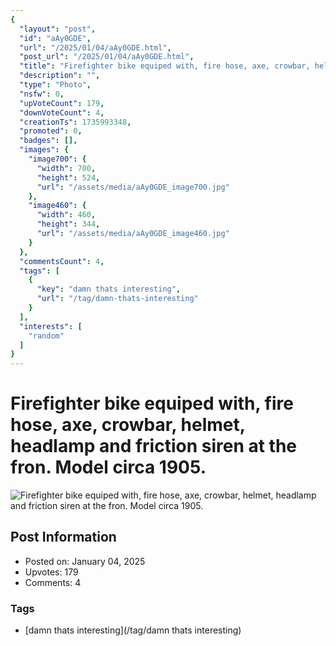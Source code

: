 ```yaml
---
{
  "layout": "post",
  "id": "aAy0GDE",
  "url": "/2025/01/04/aAy0GDE.html",
  "post_url": "/2025/01/04/aAy0GDE.html",
  "title": "Firefighter bike equiped with, fire hose, axe, crowbar, helmet, headlamp and friction siren at the fron. Model circa 1905.",
  "description": "",
  "type": "Photo",
  "nsfw": 0,
  "upVoteCount": 179,
  "downVoteCount": 4,
  "creationTs": 1735993348,
  "promoted": 0,
  "badges": [],
  "images": {
    "image700": {
      "width": 700,
      "height": 524,
      "url": "/assets/media/aAy0GDE_image700.jpg"
    },
    "image460": {
      "width": 460,
      "height": 344,
      "url": "/assets/media/aAy0GDE_image460.jpg"
    }
  },
  "commentsCount": 4,
  "tags": [
    {
      "key": "damn thats interesting",
      "url": "/tag/damn-thats-interesting"
    }
  ],
  "interests": [
    "random"
  ]
}
---
```


# Firefighter bike equiped with, fire hose, axe, crowbar, helmet, headlamp and friction siren at the fron. Model circa 1905.

![Firefighter bike equiped with, fire hose, axe, crowbar, helmet, headlamp and friction siren at the fron. Model circa 1905.](/assets/media/aAy0GDE_image700.jpg)

## Post Information

- Posted on: January 04, 2025
- Upvotes: 179
- Comments: 4

### Tags

- [damn thats interesting](/tag/damn thats interesting)
